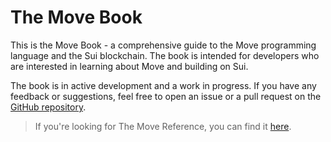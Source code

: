 # The Move Book

<!-- TODO: insert author(s) -->

This is the Move Book - a comprehensive guide to the Move programming language and the Sui blockchain. The book is intended for developers who are interested in learning about Move and building on Sui.

<div class="warning">

The book is in active development and a work in progress. If you have any feedback or suggestions, feel free to open an issue or a pull request on the [GitHub repository](https://github.com/MystenLabs/move-book).

</div>

> If you're looking for The Move Reference, you can find it [here](/reference).

